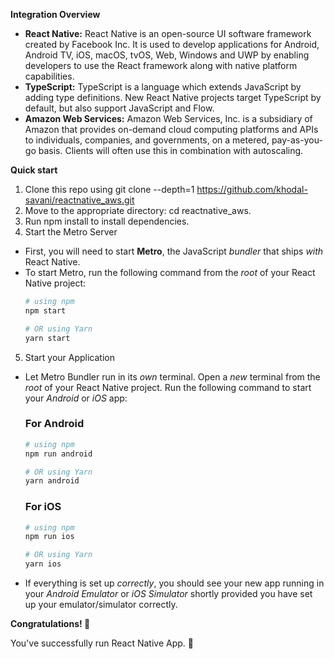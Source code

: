 **Integration Overview**

- **React Native:** React Native is an open-source UI software framework created by Facebook Inc. It is used to develop applications for Android, Android TV, iOS, macOS, tvOS, Web, Windows and UWP by enabling developers to use the React framework along with native platform capabilities.
- **TypeScript:** TypeScript is a language which extends JavaScript by adding type definitions. New React Native projects target TypeScript by default, but also support JavaScript and Flow.
- **Amazon Web Services:** Amazon Web Services, Inc. is a subsidiary of Amazon that provides on-demand cloud computing platforms and APIs to individuals, companies, and governments, on a metered, pay-as-you-go basis. Clients will often use this in combination with autoscaling.

**Quick start**

1. Clone this repo using git clone --depth=1 <https://github.com/khodal-savani/reactnative_aws.git>
2. Move to the appropriate directory: cd reactnative_aws.
3. Run npm install to install dependencies.
4. Start the Metro Server
  - First, you will need to start **Metro**, the JavaScript _bundler_ that ships _with_ React Native.
  - To start Metro, run the following command from the _root_ of your React Native project:
    ```bash
    # using npm
    npm start
    
    # OR using Yarn
    yarn start
    ```
5. Start your Application
  - Let Metro Bundler run in its _own_ terminal. Open a _new_ terminal from the _root_ of your React Native project. Run the following command to start your _Android_ or _iOS_ app:
    
    ### For Android
    
    ```bash
    # using npm
    npm run android
    
    # OR using Yarn
    yarn android
    ```
    
    ### For iOS
    
    ```bash
    # using npm
    npm run ios
    
    # OR using Yarn
    yarn ios
    ``` 

  - If everything is set up _correctly_, you should see your new app running in your _Android Emulator_ or _iOS Simulator_ shortly provided you have set up your emulator/simulator correctly.

**Congratulations! :tada:**

You've successfully run React Native App. :partying_face:

